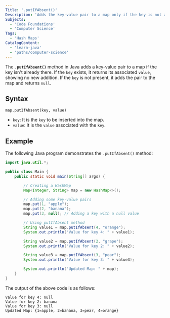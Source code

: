 ```yaml
---
Title: '.putIfAbsent()'
Description: 'Adds the key-value pair to a map only if the key is not already present.'
Subjects:
  - 'Code Foundations'
  - 'Computer Science'
Tags:
  - 'Hash Maps'
CatalogContent:
  - 'learn-java'
  - 'paths/computer-science'
---
```


The **`.putIfAbsent()`** method in Java adds a key-value pair to a map if the key isn't already there. If the `key` exists, it returns its associated `value`, showing no new addition. If the `key` is not present, it adds the pair to the map and returns `null`.

## Syntax

```pseudo 
map.putIfAbsent(key, value)
```

- `key`: It is the `key` to be inserted into the map.
- `value`: It is the `value` associated with the `key`.

## Example

The following Java program demonstrates the `.putIfAbsent()` method:

```java
import java.util.*;

public class Main {
    public static void main(String[] args) {

        // Creating a HashMap
        Map<Integer, String> map = new HashMap<>();

        // Adding some key-value pairs
        map.put(1, "apple");
        map.put(2, "banana");
        map.put(3, null); // Adding a key with a null value

        // Using putIfAbsent method
        String value1 = map.putIfAbsent(4, "orange");
        System.out.println("Value for key 4: " + value1);

        String value2 = map.putIfAbsent(2, "grape");
        System.out.println("Value for key 2: " + value2); 

        String value3 = map.putIfAbsent(3, "pear");
        System.out.println("Value for key 3: " + value3); 

        System.out.println("Updated Map: " + map);
    }
}
```

The output of the above code is as follows:

```shell
Value for key 4: null
Value for key 2: banana
Value for key 3: null
Updated Map: {1=apple, 2=banana, 3=pear, 4=orange}
```